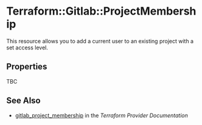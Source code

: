 # Terraform::Gitlab::ProjectMembership

This resource allows you to add a current user to an existing project with a set access level.

## Properties

TBC

## See Also

* [gitlab_project_membership](https://www.terraform.io/docs/providers/gitlab/r/project_membership.html) in the _Terraform Provider Documentation_